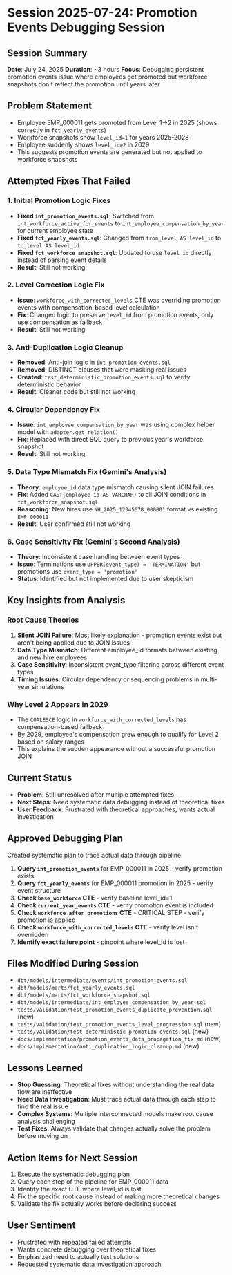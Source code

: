 # Session 2025-07-24: Promotion Events Debugging Session

## Session Summary
**Date**: July 24, 2025
**Duration**: ~3 hours
**Focus**: Debugging persistent promotion events issue where employees get promoted but workforce snapshots don't reflect the promotion until years later

## Problem Statement
- Employee EMP_000011 gets promoted from Level 1→2 in 2025 (shows correctly in `fct_yearly_events`)
- Workforce snapshots show `level_id=1` for years 2025-2028
- Employee suddenly shows `level_id=2` in 2029
- This suggests promotion events are generated but not applied to workforce snapshots

## Attempted Fixes That Failed

### 1. Initial Promotion Logic Fixes
- **Fixed `int_promotion_events.sql`**: Switched from `int_workforce_active_for_events` to `int_employee_compensation_by_year` for current employee state
- **Fixed `fct_yearly_events.sql`**: Changed from `from_level AS level_id` to `to_level AS level_id`
- **Fixed `fct_workforce_snapshot.sql`**: Updated to use `level_id` directly instead of parsing event details
- **Result**: Still not working

### 2. Level Correction Logic Fix
- **Issue**: `workforce_with_corrected_levels` CTE was overriding promotion events with compensation-based level calculation
- **Fix**: Changed logic to preserve `level_id` from promotion events, only use compensation as fallback
- **Result**: Still not working

### 3. Anti-Duplication Logic Cleanup
- **Removed**: Anti-join logic in `int_promotion_events.sql`
- **Removed**: DISTINCT clauses that were masking real issues
- **Created**: `test_deterministic_promotion_events.sql` to verify deterministic behavior
- **Result**: Cleaner code but still not working

### 4. Circular Dependency Fix
- **Issue**: `int_employee_compensation_by_year` was using complex helper model with `adapter.get_relation()`
- **Fix**: Replaced with direct SQL query to previous year's workforce snapshot
- **Result**: Still not working

### 5. Data Type Mismatch Fix (Gemini's Analysis)
- **Theory**: `employee_id` data type mismatch causing silent JOIN failures
- **Fix**: Added `CAST(employee_id AS VARCHAR)` to all JOIN conditions in `fct_workforce_snapshot.sql`
- **Reasoning**: New hires use `NH_2025_12345678_000001` format vs existing `EMP_000011`
- **Result**: User confirmed still not working

### 6. Case Sensitivity Fix (Gemini's Second Analysis)
- **Theory**: Inconsistent case handling between event types
- **Issue**: Terminations use `UPPER(event_type) = 'TERMINATION'` but promotions use `event_type = 'promotion'`
- **Status**: Identified but not implemented due to user skepticism

## Key Insights from Analysis

### Root Cause Theories
1. **Silent JOIN Failure**: Most likely explanation - promotion events exist but aren't being applied due to JOIN issues
2. **Data Type Mismatch**: Different employee_id formats between existing and new hire employees
3. **Case Sensitivity**: Inconsistent event_type filtering across different event types
4. **Timing Issues**: Circular dependency or sequencing problems in multi-year simulations

### Why Level 2 Appears in 2029
- The `COALESCE` logic in `workforce_with_corrected_levels` has compensation-based fallback
- By 2029, employee's compensation grew enough to qualify for Level 2 based on salary ranges
- This explains the sudden appearance without a successful promotion JOIN

## Current Status
- **Problem**: Still unresolved after multiple attempted fixes
- **Next Steps**: Need systematic data debugging instead of theoretical fixes
- **User Feedback**: Frustrated with theoretical approaches, wants actual investigation

## Approved Debugging Plan
Created systematic plan to trace actual data through pipeline:

1. **Query `int_promotion_events`** for EMP_000011 in 2025 - verify promotion exists
2. **Query `fct_yearly_events`** for EMP_000011 promotion in 2025 - verify event structure
3. **Check `base_workforce` CTE** - verify baseline level_id=1
4. **Check `current_year_events` CTE** - verify promotion event is included
5. **Check `workforce_after_promotions` CTE** - CRITICAL STEP - verify promotion is applied
6. **Check `workforce_with_corrected_levels` CTE** - verify level isn't overridden
7. **Identify exact failure point** - pinpoint where level_id is lost

## Files Modified During Session
- `dbt/models/intermediate/events/int_promotion_events.sql`
- `dbt/models/marts/fct_yearly_events.sql`
- `dbt/models/marts/fct_workforce_snapshot.sql`
- `dbt/models/intermediate/int_employee_compensation_by_year.sql`
- `tests/validation/test_promotion_events_duplicate_prevention.sql` (new)
- `tests/validation/test_promotion_events_level_progression.sql` (new)
- `tests/validation/test_deterministic_promotion_events.sql` (new)
- `docs/implementation/promotion_events_data_propagation_fix.md` (new)
- `docs/implementation/anti_duplication_logic_cleanup.md` (new)

## Lessons Learned
- **Stop Guessing**: Theoretical fixes without understanding the real data flow are ineffective
- **Need Data Investigation**: Must trace actual data through each step to find the real issue
- **Complex Systems**: Multiple interconnected models make root cause analysis challenging
- **Test Fixes**: Always validate that changes actually solve the problem before moving on

## Action Items for Next Session
1. Execute the systematic debugging plan
2. Query each step of the pipeline for EMP_000011 data
3. Identify the exact CTE where level_id is lost
4. Fix the specific root cause instead of making more theoretical changes
5. Validate the fix actually works before declaring success

## User Sentiment
- Frustrated with repeated failed attempts
- Wants concrete debugging over theoretical fixes
- Emphasized need to actually test solutions
- Requested systematic data investigation approach
